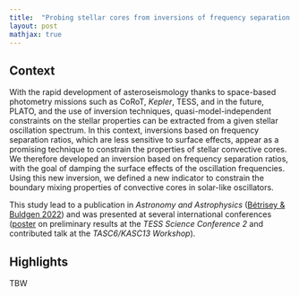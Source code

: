 ```yaml
---
title:  "Probing stellar cores from inversions of frequency separation ratios"
layout: post
mathjax: true
---
```


## Context

With the rapid development of asteroseismology thanks to space-based photometry missions such as CoRoT, *Kepler*, TESS, and in the future, PLATO, and the use of inversion techniques, quasi-model-independent constraints on the stellar properties can be extracted from a given stellar oscillation spectrum. In this context, inversions based on frequency separation ratios, which are less sensitive to surface effects, appear as a promising technique to constrain the properties of stellar convective cores. We therefore developed an inversion based on frequency separation ratios, with the goal of damping the surface effects of the oscillation frequencies. Using this new inversion, we defined a new indicator to constrain the boundary mixing properties of convective cores in solar-like oscillators.

This study lead to a publication in *Astronomy and Astrophysics* ([Bétrisey & Buldgen 2022](https://ui.adsabs.harvard.edu/abs/2022A%26A...663A..92B/abstract)) and was presented at several international conferences ([poster](https://zenodo.org/record/5075976#.ZHcbIuxBz6A) on preliminary results at the *TESS Science Conference 2* and contributed talk at the *TASC6/KASC13 Workshop*).



## Highlights

TBW

